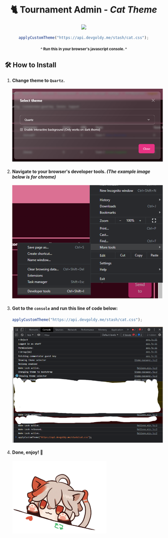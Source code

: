 

<div align="center">

  # 🐈 Tournament Admin - *Cat Theme*

  <img width="200px" src="https://api.devgoldy.me/stash/neko_cat_tras.png">
  
  ```javascript
  applyCustomTheme("https://api.devgoldy.me/stash/cat.css");
  ```
  <sub>**^ Run this in your browser's javascript console. ^**</sub>

</div>

## 🛠 How to Install

1. #### Change theme to ``Quartz``.

	<img width="500px" src="./assets/theme_select.png">


2. #### Navigate to your browser's developer tools. *(The example image below is for chrome)*

	<img width="500px" src="./assets/go_to_dev_tools.png">


3. #### Got to the ``console`` and run this line of code below:

	```javascript
	applyCustomTheme("https://api.devgoldy.me/stash/cat.css");
	```

	<img width="500px" src="./assets/run_apply_cmd.png">

4. #### Done, enjoy! 🥰

	<img width="300px" src="./assets/bongo_cat_anime_edition.gif">
